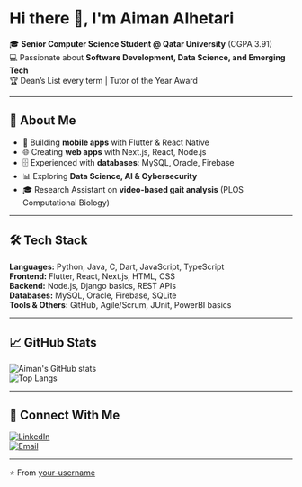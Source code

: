 # Hi there 👋, I'm Aiman Alhetari  

🎓 **Senior Computer Science Student @ Qatar University** (CGPA 3.91)  
💻 Passionate about **Software Development, Data Science, and Emerging Tech**  
🏆 Dean’s List every term | Tutor of the Year Award  

---

## 🚀 About Me  
- 📱 Building **mobile apps** with Flutter & React Native  
- 🌐 Creating **web apps** with Next.js, React, Node.js  
- 🗄 Experienced with **databases**: MySQL, Oracle, Firebase  
- 📊 Exploring **Data Science, AI & Cybersecurity**  
- 🎓 Research Assistant on **video-based gait analysis** (PLOS Computational Biology)  

---

## 🛠 Tech Stack  
**Languages:** Python, Java, C, Dart, JavaScript, TypeScript  
**Frontend:** Flutter, React, Next.js, HTML, CSS  
**Backend:** Node.js, Django basics, REST APIs  
**Databases:** MySQL, Oracle, Firebase, SQLite  
**Tools & Others:** GitHub, Agile/Scrum, JUnit, PowerBI basics  

---

## 📈 GitHub Stats  
![Aiman's GitHub stats](https://github-readme-stats.vercel.app/api?username=your-username&show_icons=true&theme=tokyonight)  
![Top Langs](https://github-readme-stats.vercel.app/api/top-langs/?username=your-username&layout=compact&theme=tokyonight)  

---

## 🔗 Connect With Me  
[![LinkedIn](https://img.shields.io/badge/LinkedIn-blue?style=for-the-badge&logo=linkedin)](https://linkedin.com/in/your-link)  
[![Email](https://img.shields.io/badge/Email-red?style=for-the-badge&logo=gmail)](mailto:alhetarya@gmail.com)  

---

⭐️ From [your-username](https://github.com/your-username)

